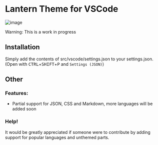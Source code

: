 # Lantern Theme for VSCode

![image](https://user-images.githubusercontent.com/76597257/132107578-80ac61cd-17e3-4340-9809-da5025420a8c.png)

Warning: This is a work in progress

## Installation

Simply add the contents of src/vscode/settings.json to your settings.json. (Open with <kbd>CTRL</kbd>+<kbd>SHIFT</kbd>+<kbd>P</kbd> and `Settings (JSON)`)

## Other

### Features:

- Partial support for JSON, CSS and Markdown, more languages will be added soon

### Help!

It would be greatly appreciated if someone were to contribute by adding support for popular languages and unthemed parts.
